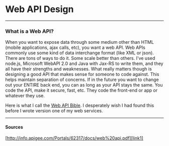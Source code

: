 # Web API Design

---

### What is a Web API?

When you want to expose data through some medium other than HTML (mobile applications, ajax calls, etc), you want a web API. Web APIs commonly use some kind of data interchange format (like XML or json). There are tons of ways to do it. Some scale better than others. I've used node.js, Microsoft WebAPI 2.0 and Java with Jax-RS to write them, and they all have their strengths and weaknesses. What really matters though is designing a good API that makes sense for someone to code against. This helps maintain separation of concerns. If in the future you want to change out your ENTIRE back end, you can as long as your API stays the same. You code the API, make it secure, fast, etc. They code the front-end or app or whatever they use.

Here is what I call the [Web API Bible][link1]. I desperately wish I had found this before I wrote version one of my web services.

---

#### Sources

[http://info.apigee.com/Portals/62317/docs/web%20api.pdf][link1]


[link1]: http://info.apigee.com/Portals/62317/docs/web%20api.pdf